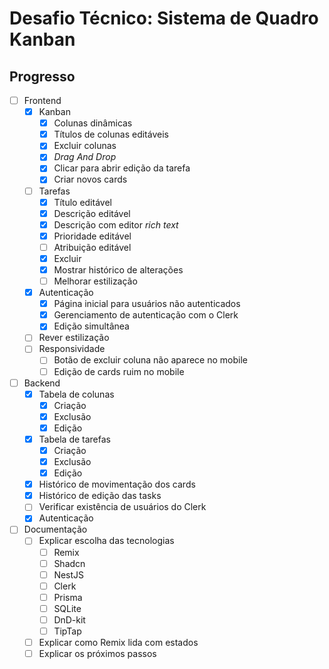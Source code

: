 # Desafio Técnico: Sistema de Quadro Kanban

## Progresso

- [ ] Frontend
  - [x] Kanban
    - [x] Colunas dinâmicas
    - [x] Títulos de colunas editáveis
    - [x] Excluir colunas
    - [x] *Drag And Drop*
    - [x] Clicar para abrir edição da tarefa
    - [x] Criar novos cards
  - [ ] Tarefas
    - [x] Título editável
    - [x] Descrição editável 
    - [x] Descrição com editor *rich text*
    - [x] Prioridade editável
    - [ ] Atribuição editável
    - [x] Excluir
    - [x] Mostrar histórico de alterações
    - [ ] Melhorar estilização
  - [x] Autenticação
    - [x] Página inicial para usuários não autenticados
    - [x] Gerenciamento de autenticação com o Clerk
    - [x] Edição simultânea
  - [ ] Rever estilização
  - [ ] Responsividade
    - [ ] Botão de excluir coluna não aparece no mobile
    - [ ] Edição de cards ruim no mobile
- [ ] Backend
  - [x] Tabela de colunas
    - [x] Criação
    - [x] Exclusão
    - [x] Edição
  - [x] Tabela de tarefas
    - [x] Criação
    - [x] Exclusão
    - [x] Edição
  - [x] Histórico de movimentação dos cards
  - [x] Histórico de edição das tasks
  - [ ] Verificar existência de usuários do Clerk
  - [x] Autenticação
- [ ] Documentação
  - [ ] Explicar escolha das tecnologias
    - [ ] Remix
    - [ ] Shadcn
    - [ ] NestJS
    - [ ] Clerk
    - [ ] Prisma
    - [ ] SQLite
    - [ ] DnD-kit
    - [ ] TipTap
  - [ ] Explicar como Remix lida com estados
  - [ ] Explicar os próximos passos